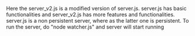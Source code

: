 Here the server_v2.js is a modified version of server.js. server.js has basic functionalities and server_v2.js has more features and functionalities. server.js is a non persistent server, where as the latter one is persistent.
To run the server, do "node watcher.js" and server will start running
